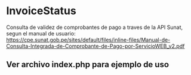 # InvoiceStatus
Consulta de validez de comprobantes de pago a traves de la API Sunat, segun el manual de usuario: https://cpe.sunat.gob.pe/sites/default/files/inline-files/Manual-de-Consulta-Integrada-de-Comprobante-de-Pago-por-ServicioWEB_v2.pdf

## Ver archivo index.php para ejemplo de uso
